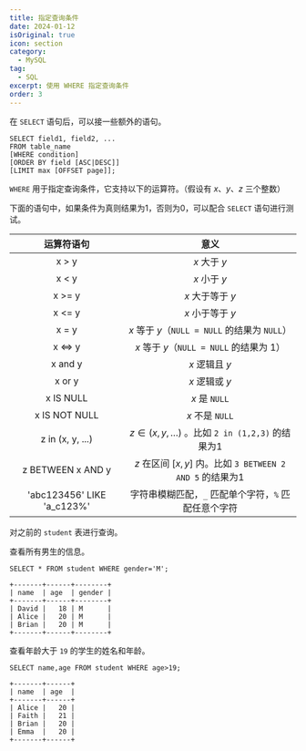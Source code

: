 ```yaml
---
title: 指定查询条件
date: 2024-01-12
isOriginal: true
icon: section
category:
  - MySQL
tag:
  - SQL
excerpt: 使用 WHERE 指定查询条件
order: 3
---
```


在 `SELECT` 语句后，可以接一些额外的语句。

~~~sql:no-line-numbers {3-5}
SELECT field1, field2, ...
FROM table_name
[WHERE condition]
[ORDER BY field [ASC|DESC]]
[LIMIT max [OFFSET page]];
~~~

`WHERE` 用于指定查询条件，它支持以下的运算符。（假设有 $x$、$y$、$z$ 三个整数）

下面的语句中，如果条件为真则结果为1，否则为0，可以配合 `SELECT` 语句进行测试。

| 运算符语句 | 意义 |
| :-: | :-: |
| x > y | $x$ 大于 $y$ |
| x < y | $x$ 小于 $y$ |
| x >= y | $x$ 大于等于 $y$ |
| x <= y | $x$ 小于等于 $y$ |
| x = y | $x$ 等于 $y$（`NULL = NULL` 的结果为 `NULL`） |
| x <=> y | $x$ 等于 $y$（`NULL = NULL` 的结果为 1） |
| x and y | $x$ 逻辑且 $y$ |
| x or y | $x$ 逻辑或 $y$ |
| x IS NULL | $x$ 是 `NULL` |
| x IS NOT NULL | $x$ 不是 `NULL` |
| z in (x, y, ...) | $z \in (x, y, \ldots)$ 。比如 `2 in (1,2,3)` 的结果为1 |
| z BETWEEN x AND y | $z$ 在区间 $[x,y]$ 内。比如 `3 BETWEEN 2 AND 5` 的结果为1 |
| 'abc123456' LIKE 'a_c123%' | 字符串模糊匹配，`_` 匹配单个字符，`%` 匹配任意个字符 |

对之前的 `student` 表进行查询。

查看所有男生的信息。

~~~sql:no-line-numbers
SELECT * FROM student WHERE gender='M';
~~~

    +-------+------+--------+
    | name  | age  | gender |
    +-------+------+--------+
    | David |   18 | M      |
    | Alice |   20 | M      |
    | Brian |   20 | M      |
    +-------+------+--------+

查看年龄大于 `19` 的学生的姓名和年龄。

~~~sql:no-line-numbers
SELECT name,age FROM student WHERE age>19;
~~~

    +-------+------+
    | name  | age  |
    +-------+------+
    | Alice |   20 |
    | Faith |   21 |
    | Brian |   20 |
    | Emma  |   20 |
    +-------+------+
